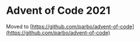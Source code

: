 # Advent of Code 2021

Moved to [https://github.com/parbo/advent-of-code](https://github.com/parbo/advent-of-code)
